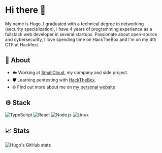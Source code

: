 # Hi there 👋

My name is Hugo. I graduated with a technical degree in networking (security specialization), I have 4 years of programming experience as a fullstack web developer in several startups. Passionate about open-source and cybersecurity, I love spending time on HackTheBox and I'm on my 4th CTF at Hackfest.

## 👤 About
- ☁️ Working at [SmallCloud](https://smallcloud.ca/), my company and side project.
- 🛡️ Learning pentesting with [HackTheBox](https://app.hackthebox.com/users/670319).
- 🌐 Find out more about me on [my personal website](https://hugo.quebec/)

## ⚙️ Stack
![TypeScript](https://img.shields.io/badge/-TypeScript-333?style=flat&logo=typescript)
![React](https://img.shields.io/badge/-React-333?style=flat&logo=react)
![Node.js](https://img.shields.io/badge/-Node.js-333?style=flat&logo=node.js)
![Linux](https://img.shields.io/badge/-Linux-333?style=flat&logo=linux)

## 📈 Stats
![Hugo's GitHub stats](https://github-readme-stats.vercel.app/api?username=beaulieuhugo97&show_icons=true&theme=dracula)
